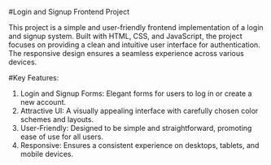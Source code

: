 #Login and Signup Frontend Project

This project is a simple and user-friendly frontend implementation of a login and signup system. Built with HTML, CSS, and JavaScript, the project focuses on providing a clean and intuitive user interface for authentication. The responsive design ensures a seamless experience across various devices.

#Key Features:

1. Login and Signup Forms: Elegant forms for users to log in or create a new account.
2. Attractive UI: A visually appealing interface with carefully chosen color schemes and layouts.
3. User-Friendly: Designed to be simple and straightforward, promoting ease of use for all users.
4. Responsive: Ensures a consistent experience on desktops, tablets, and mobile devices.
